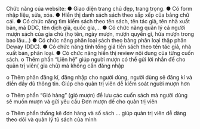 Chức năng của website:
●	Giao diện trang chủ đẹp, trang trọng.
●	Có form nhập liệu, sửa, xóa.
●	Hiển thị danh sách sách theo sắp xếp của bảng chữ cái. 
●	Có chức năng tìm kiếm sách theo tên sách, tên tác giả, tên nhà xuất bản, mã DDC, tên dịch giả, quốc gia,... 
●	Có chức năng quản lý cả người mượn sách của gia chủ (họ tên, ngày mượn, mượn quyển gì, hứa mượn trong bao lâu...)
●	Có chức năng phân loại sách theo bảng phân loại thập phân Deway (DDC). 
●	Có chức năng tính tổng giá tiền sách theo tên tác giả, nhà xuất bản, phân loại. 
●	Có chức năng hiển thị review nội dung của từng cuốn sách.
o	Thêm phần “Liên hệ” giúp người mượn có thể gửi lời nhắn đế cho quản trị viên( gia chủ) mà không cần đăng nhập

o	Thêm phân đăng kí, đăng nhập cho người dùng, người dùng sẽ đăng kí và điền đầy đủ thông tin. Giúp cho quản trị viên dễ kiểm soát người mượn hơn

o	Thêm phần “Giỏ hàng” (giỏ mượn) để lưu các cuốn sách mà người dùng sẽ muốn mượn và gửi yêu cầu Đơn mượn đế cho quản trị viên

o	Thêm phần thống kê đơn hàng và số sách … giúp quản trị viên dễ dàng theo dõi và quản lý tủ sách của mình
